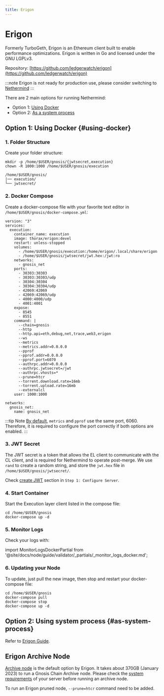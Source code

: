 ```yaml
---
title: Erigon
---
```


# Erigon

Formerly TurboGeth, Erigon is an Ethereum client built to enable performance optimizations. Erigon is written in Go and licensed under the GNU LGPLv3.

Repository: [https://github.com/ledgerwatch/erigon](https://github.com/ledgerwatch/erigon) 

:::note
Erigon is not ready for production use, please consider switching to [Nethermind](./nethermind.md)
:::

There are 2 main options for running Nethermind:
* Option 1: [Using Docker](#using-docker)
* Option 2: [As a system process](#as-system-process)

## Option 1: Using Docker {#using-docker}  

### 1. Folder Structure

Create your folder structure:

```shell
mkdir -p /home/$USER/gnosis/{jwtsecret,execution}
chown -R 1000:1000 /home/$USER/gnosis/execution
```

```
/home/$USER/gnosis/
|── execution/
└── jwtsecret/
```


### 2. Docker Compose


Create a docker-compose file with your favorite text editor in `/home/$USER/gnosis/docker-compose.yml`:

```shell title="/home/$USER/gnosis/docker-compose.yml"
version: "3"
services:
  execution:
    container_name: execution
    image: thorax/erigon:devel
    restart: unless-stopped
    volumes:
      - /home/$USER/gnosis/execution:/home/erigon/.local/share/erigon
      - /home/$USER/gnosis/jwtsecret/jwt.hex:/jwt:ro
    networks:
      - gnosis_net
    ports:
      - 30303:30303
      - 30303:30303/udp
      - 30304:30304
      - 30304:30304/udp
      - 42069:42069
      - 42069:42069/udp
      - 4000:4000/udp
      - 4001:4001
    expose:
      - 8545
      - 8551
    command: |
      --chain=gnosis
      --http
      --http.api=eth,debug,net,trace,web3,erigon
      --ws
      --metrics
      --metrics.addr=0.0.0.0
      --pprof
      --pprof.addr=0.0.0.0
      --pprof.port=6070
      --authrpc.addr=0.0.0.0
      --authrpc.jwtsecret=/jwt
      --authrpc.vhosts=*
      --prune=htcr
      --torrent.download.rate=16mb
      --torrent.upload.rate=16mb
      --externalcl
    user: 1000:1000

networks:
  gnosis_net:
    name: gnosis_net
```

:::tip Note
[By default](https://github.com/ledgerwatch/erigon#other-ports), `metrics` and `pprof` use the same port, 6060. Therefore, it is required to configure the port correctly if both options are enabled. 
:::

### 3. JWT Secret

The JWT secret is a token that allows the EL client to communicate with the CL client, and is required for Nethermind to operate post-merge. We use `rand` to create a random string, and store the `jwt.hex` file in `/home/$USER/gnosis/jwtsecret/`.

Check [create JWT](../configure-server.md#create-jwt) section in `Step 1: Configure Server`.

### 4. Start Container

Start the Execution layer client listed in the compose file:

```shell
cd /home/$USER/gnosis
docker-compose up -d
```


### 5. Monitor Logs

Check your logs with:

import MonitorLogsDockerPartial from '@site/docs/node/guide/validator/_partials/_monitor_logs_docker.md';

<MonitorLogsDockerPartial />


### 6. Updating your Node

To update, just pull the new image, then stop and restart your docker-compose file:

```shell
cd /home/$USER/gnosis
docker-compose pull
docker-compose stop
docker-compose up -d
```

## Option 2: Using system process {#as-system-process}

Refer to [Erigon Guide](../README.md#step-2-run-an-execution-client).

## Erigon Archive Node  

[Archive node](https://ethereum.org/en/developers/docs/nodes-and-clients/archive-nodes/#what-is-an-archive-node) is the default option by Erigon. It takes about 370GB (January 2023) to run a Gnosis Chain Archive node. Please check the [system requirements](https://github.com/ledgerwatch/erigon#system-requirements) of your server before running an archive node.

To run an Erigon pruned node, `--prune=htcr` command need to be added.
